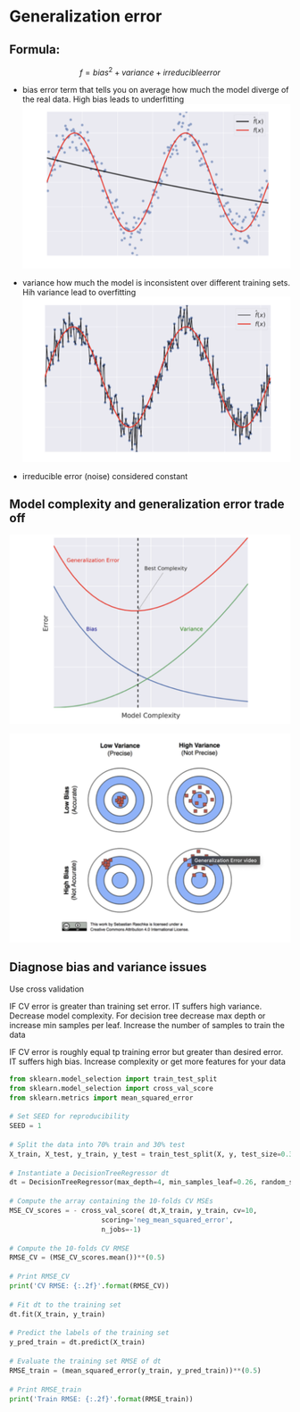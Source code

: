 # Generalization error
## Formula:
```math
f = bias^2 + variance + irreducible error
```
* bias error term that tells you on average how much the model diverge of the real data. High bias leads to underfitting
![alt text](./assets/bias.png)

* variance how much the model is inconsistent over different training sets. Hih variance lead to overfitting
![alt text](./assets/variance.png)

* irreducible error (noise) considered constant

## Model complexity and generalization error trade off

![alt text](./assets/complexity-error-tradeoff.png)

![alt text](./assets/variance-bias-sectors.png)

## Diagnose bias and variance issues 

Use cross validation

IF CV error is greater than training set error. IT suffers high variance. Decrease  model complexity. For decision tree decrease max depth or increase min samples per leaf. Increase the number of samples to train the data

IF CV error is roughly equal tp training error but greater than desired error. IT suffers high bias. Increase complexity or get more features for your data


```python
from sklearn.model_selection import train_test_split
from sklearn.model_selection import cross_val_score
from sklearn.metrics import mean_squared_error

# Set SEED for reproducibility
SEED = 1

# Split the data into 70% train and 30% test
X_train, X_test, y_train, y_test = train_test_split(X, y, test_size=0.3, random_state=SEED)

# Instantiate a DecisionTreeRegressor dt
dt = DecisionTreeRegressor(max_depth=4, min_samples_leaf=0.26, random_state=SEED)

# Compute the array containing the 10-folds CV MSEs
MSE_CV_scores = - cross_val_score( dt,X_train, y_train, cv=10, 
                       scoring='neg_mean_squared_error',
                       n_jobs=-1)

# Compute the 10-folds CV RMSE
RMSE_CV = (MSE_CV_scores.mean())**(0.5)

# Print RMSE_CV
print('CV RMSE: {:.2f}'.format(RMSE_CV))

# Fit dt to the training set
dt.fit(X_train, y_train)

# Predict the labels of the training set
y_pred_train = dt.predict(X_train)

# Evaluate the training set RMSE of dt
RMSE_train = (mean_squared_error(y_train, y_pred_train))**(0.5)

# Print RMSE_train
print('Train RMSE: {:.2f}'.format(RMSE_train))
```


